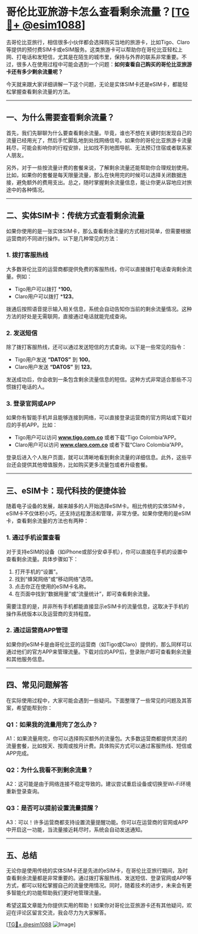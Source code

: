 # 哥伦比亚旅游卡怎么查看剩余流量？[[TG💪+ @esim1088](https://t.me/s/esim1088)]

去哥伦比亚旅行，相信很多小伙伴都会选择购买当地的旅游卡，比如Tigo、Claro等提供的预付费SIM卡或eSIM服务。这类旅游卡可以帮助你在哥伦比亚轻松上网、打电话和发短信，尤其是在陌生的城市里，保持与外界的联系非常重要。不过，很多人在使用过程中可能会遇到一个问题：**如何查看自己购买的哥伦比亚旅游卡还有多少剩余流量呢？**

今天就来跟大家详细讲解一下这个问题，无论是实体SIM卡还是eSIM卡，都能轻松掌握查看剩余流量的方法。

---

## 一、为什么需要查看剩余流量？

首先，我们先聊聊为什么要查看剩余流量。毕竟，谁也不想在关键时刻发现自己的流量已经用光了，然后手忙脚乱地到处找网络信号。如果你的哥伦比亚旅游卡流量耗尽，可能会影响你的行程安排，比如找不到地图导航、无法预订住宿或者联系家人朋友。

另外，对于一些按流量计费的套餐来说，了解剩余流量还能帮助你合理规划使用。比如，如果你的套餐是每天限量流量，那么在快用完的时候可以选择关闭数据连接，避免额外的费用支出。总之，随时掌握剩余流量信息，能让你更从容地应对旅途中的各种情况。

---

## 二、实体SIM卡：传统方式查看剩余流量

如果你使用的是一张实体SIM卡，那么查看剩余流量的方式相对简单，但需要根据运营商的不同进行操作。以下是几种常见的方法：

### 1. **拨打客服热线**
大多数哥伦比亚的运营商都提供免费的客服热线，你可以直接拨打电话查询剩余流量。例如：
- Tigo用户可以拨打 ***100**。
- Claro用户可以拨打 ***123**。

拨通后按照语音提示输入相关信息，系统会自动告知你当前的剩余流量情况。这种方法的好处是无需联网，直接通过电话就能完成查询。

### 2. **发送短信**
除了拨打客服热线，还可以通过发送短信的方式查询。以下是一些常见的指令：
- Tigo用户发送 **“DATOS”** 到 **100**。
- Claro用户发送 **“DATOS”** 到 **123**。

发送成功后，你会收到一条包含剩余流量信息的短信。这种方式非常适合那些不习惯拨打电话的人。

### 3. **登录官网或APP**
如果你有智能手机并且能够连接到网络，可以直接登录运营商的官方网站或下载对应的手机APP。比如：
- Tigo用户可以访问 **www.tigo.com.co** 或者下载“Tigo Colombia”APP。
- Claro用户可以访问 **www.claro.com.co** 或者下载“Claro Colombia”APP。

登录后进入个人账户页面，就可以清晰地看到剩余流量的详细信息。此外，这些平台还会提供其他增值服务，比如购买更多流量包或者升级套餐。

---

## 三、eSIM卡：现代科技的便捷体验

随着电子设备的发展，越来越多的人开始选择eSIM卡。相比传统的实体SIM卡，eSIM卡不仅体积小巧，还支持远程激活和管理，非常方便。如果你使用的是eSIM卡，查看剩余流量的方法也有两种：

### 1. **通过手机设置查看**
对于支持eSIM的设备（如iPhone或部分安卓手机），你可以直接在手机的设置中查看剩余流量。具体步骤如下：
1. 打开手机的“设置”。
2. 找到“蜂窝网络”或“移动网络”选项。
3. 点击你正在使用的eSIM卡名称。
4. 在页面中找到“数据用量”或“流量统计”，即可查看剩余流量。

需要注意的是，并非所有手机都能直接显示eSIM卡的流量信息，这取决于手机的操作系统版本以及运营商的支持程度。

### 2. **通过运营商APP管理**
如果你的eSIM卡是由哥伦比亚的运营商（如Tigo或Claro）提供的，那么同样可以通过他们的官方APP来管理流量。下载对应的APP后，登录账户即可查看剩余流量和其他服务信息。

---

## 四、常见问题解答

在实际使用过程中，大家可能会遇到一些疑问。下面整理了一些常见的问题及其答案，希望能帮到你：

### Q1：如果我的流量用完了怎么办？
A1：如果流量用完，你可以选择购买额外的流量包。大多数运营商都提供灵活的流量套餐，比如按天、按周或按月计费。具体购买方式可以通过客服热线、短信或APP完成。

### Q2：为什么我看不到剩余流量？
A2：这可能是由于网络连接不稳定导致的。建议尝试重启设备或切换至Wi-Fi环境重新登录查询。

### Q3：是否可以提前设置流量提醒？
A3：可以！许多运营商都支持设置流量提醒功能。你可以在运营商的官网或APP中开启这一功能，当流量接近耗尽时，系统会自动发送通知。

---

## 五、总结

无论你是使用传统的实体SIM卡还是先进的eSIM卡，在哥伦比亚旅行期间，及时查看剩余流量都是非常重要的。通过拨打客服热线、发送短信、登录官网或APP等方式，都可以轻松掌握自己的流量使用情况。同时，随着技术的进步，未来会有更多智能化的功能帮助我们更好地管理流量。

希望这篇文章能为你提供实用的帮助！如果你对哥伦比亚旅游卡还有其他疑问，欢迎在评论区留言交流，我会尽力为大家解答。

[[TG💪+ @esim1088](https://t.me/s/esim1088) ![Image](https://i.postimg.cc/4NQfJmqS/Snipaste-2025-05-13-00-14-12.png)]